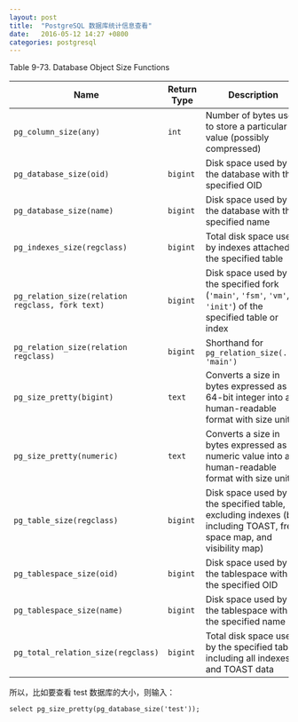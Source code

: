 ```yaml
---
layout: post
title:  "PostgreSQL 数据库统计信息查看"
date:   2016-05-12 14:27 +0800
categories: postgresql 
---
```


Table 9-73. Database Object Size Functions

| Name                                     | Return Type | Description                              |
| ---------------------------------------- | ----------- | ---------------------------------------- |
| `pg_column_size(any)`                    | `int`       | Number of bytes used to store a particular value (possibly compressed) |
| `pg_database_size(oid)`                  | `bigint`    | Disk space used by the database with the specified OID |
| `pg_database_size(name)`                 | `bigint`    | Disk space used by the database with the specified name |
| `pg_indexes_size(regclass)`              | `bigint`    | Total disk space used by indexes attached to the specified table |
| `pg_relation_size(relation regclass, fork text)` | `bigint`    | Disk space used by the specified fork (`'main'`, `'fsm'`, `'vm'`, or `'init'`) of the specified table or index |
| `pg_relation_size(relation regclass)`    | `bigint`    | Shorthand for `pg_relation_size(..., 'main')` |
| `pg_size_pretty(bigint)`                 | `text`      | Converts a size in bytes expressed as a 64-bit integer into a human-readable format with size units |
| `pg_size_pretty(numeric)`                | `text`      | Converts a size in bytes expressed as a numeric value into a human-readable format with size units |
| `pg_table_size(regclass)`                | `bigint`    | Disk space used by the specified table, excluding indexes (but including TOAST, free space map, and visibility map) |
| `pg_tablespace_size(oid)`                | `bigint`    | Disk space used by the tablespace with the specified OID |
| `pg_tablespace_size(name)`               | `bigint`    | Disk space used by the tablespace with the specified name |
| `pg_total_relation_size(regclass)`       | `bigint`    | Total disk space used by the specified table, including all indexes and TOAST data |

所以，比如要查看 test 数据库的大小，则输入：

```
select pg_size_pretty(pg_database_size('test'));
```